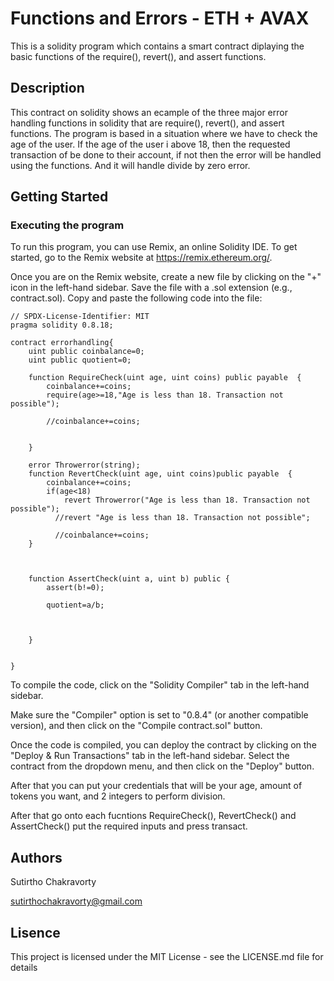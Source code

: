 # Functions and Errors - ETH + AVAX
This is a solidity program which contains a smart contract diplaying the basic functions of the require(), revert(), and assert functions.

## Description
This contract on solidity shows an ecample of the three major error handling functions in solidity that are require(), revert(), and assert functions. 
The program is based in a situation where we have to check the age of the user. 
If the age of the user i above 18, then the requested transaction of be done to their account, if not then the error will be handled using the functions.
And it will handle divide by zero error.

## Getting Started

### Executing the program
To run this program, you can use Remix, an online Solidity IDE. To get started, go to the Remix website at https://remix.ethereum.org/.

Once you are on the Remix website, create a new file by clicking on the "+" icon in the left-hand sidebar.
Save the file with a .sol extension (e.g., contract.sol). Copy and paste the following code into the file:

```
// SPDX-License-Identifier: MIT
pragma solidity 0.8.18;

contract errorhandling{
    uint public coinbalance=0;
    uint public quotient=0;

    function RequireCheck(uint age, uint coins) public payable  {
        coinbalance+=coins;
        require(age>=18,"Age is less than 18. Transaction not possible");
        
        //coinbalance+=coins;


    }

    error Throwerror(string);
    function RevertCheck(uint age, uint coins)public payable  {
        coinbalance+=coins;
        if(age<18)
            revert Throwerror("Age is less than 18. Transaction not possible");
          //revert "Age is less than 18. Transaction not possible";

          //coinbalance+=coins;
    }

    

    function AssertCheck(uint a, uint b) public {
        assert(b!=0);

        quotient=a/b;



    }
    

}
```
To compile the code, click on the "Solidity Compiler" tab in the left-hand sidebar.

Make sure the "Compiler" option is set to "0.8.4" (or another compatible version), and then click on the "Compile contract.sol" button.

Once the code is compiled, you can deploy the contract by clicking on the "Deploy & Run Transactions" tab in the left-hand sidebar. Select the contract from the dropdown menu, and then click on the "Deploy" button.

After that you can put your credentials that will be your age, amount of tokens you want, and 2 integers to perform division.

After that go onto each fucntions RequireCheck(), RevertCheck() and AssertCheck() put the required inputs and press transact.

## Authors 
Sutirtho Chakravorty


sutirthochakravorty@gmail.com
## Lisence
This project is licensed under the MIT License - see the LICENSE.md file for details
